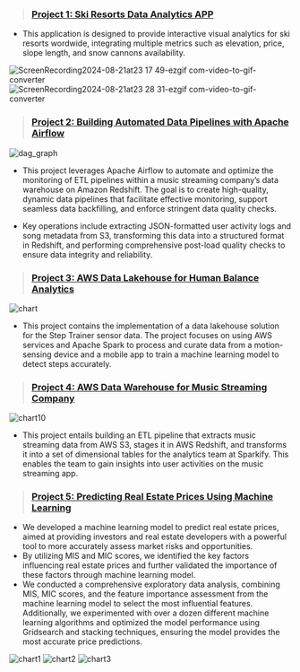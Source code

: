 > ### [Project 1: Ski Resorts Data Analytics APP](https://github.com/fangyiasano/Ski-resorts-app-)

* This application is designed to provide interactive visual analytics for ski resorts wordwide, integrating multiple metrics such as elevation, price, slope length, and snow cannons availability.

 ![ScreenRecording2024-08-21at23 17 49-ezgif com-video-to-gif-converter](https://github.com/user-attachments/assets/16d95ede-6f70-4b1c-ac0a-078c6d437ca8)
 ![ScreenRecording2024-08-21at23 28 31-ezgif com-video-to-gif-converter](https://github.com/user-attachments/assets/aa1572ee-6dfe-493d-a5fc-db923a0e8b3b)

> ### [Project 2: Building Automated Data Pipelines with Apache Airflow](https://github.com/fangyiasano/AWS-Data-pipeline-for-music-streaming-company)

![dag_graph](https://github.com/user-attachments/assets/9e1eb3a5-6d35-4161-9707-25f7832d3914)

* This project leverages Apache Airflow to automate and optimize the monitoring of ETL pipelines within a music streaming company’s data warehouse on Amazon Redshift. The goal is to create high-quality, dynamic data pipelines that facilitate effective monitoring, support seamless data backfilling, and enforce stringent data quality checks.

* Key operations include extracting JSON-formatted user activity logs and song metadata from S3, transforming this data into a structured format in Redshift, and performing comprehensive post-load quality checks to ensure data integrity and reliability.

> ### [Project 3: AWS Data Lakehouse for Human Balance Analytics](https://github.com/fangyiasano/AWS-Data-Lakehouse-for-Machine-Learning)

![chart](https://github.com/user-attachments/assets/ba049a68-7d06-4042-b61e-9a9a155a938d)

* This project contains the implementation of a data lakehouse solution for the Step Trainer sensor data. The project focuses on using AWS services and Apache Spark to process and curate data from a motion-sensing device and a mobile app to train a machine learning model to detect steps accurately.

> ### [Project 4: AWS Data Warehouse for Music Streaming Company](https://github.com/fangyiasano/AWS-Data-Warehouses-for-music-streaming-company)

![chart10](https://github.com/user-attachments/assets/67b3347b-4277-4c03-9f35-ab7e7fe9a82e)

* This project entails building an ETL pipeline that extracts music streaming data from AWS S3, stages it in AWS Redshift, and transforms it into a set of dimensional tables for the analytics team at Sparkify. This enables the team to gain insights into user activities on the music streaming app.

> ### [Project 5: Predicting Real Estate Prices Using Machine Learning](https://github.com/fangyiasano/Predicting-Real-Estate-Prices-Using-Machine-Learning)

* We developed a machine learning model to predict real estate prices, aimed at providing investors and real estate developers with a powerful tool to more accurately assess market risks and opportunities.
* By utilizing MIS and MIC scores, we identified the key factors influencing real estate prices and further validated the importance of these factors through machine learning model.
* We conducted a comprehensive exploratory data analysis, combining MIS, MIC scores, and the feature importance assessment from the machine learning model to select the most influential features. Additionally, we experimented with over a dozen different machine learning algorithms and optimized the model performance using Gridsearch and stacking techniques, ensuring the model provides the most accurate price predictions.

![chart1](https://github.com/user-attachments/assets/8eb53109-3598-497c-afe4-b5e8d82edc31)
![chart2](https://github.com/user-attachments/assets/b433e04d-b8c7-42f7-a1f0-036b6ceafaf1)
![chart3](https://github.com/user-attachments/assets/edef4661-1217-405b-bb29-3623a9b5cde8)


